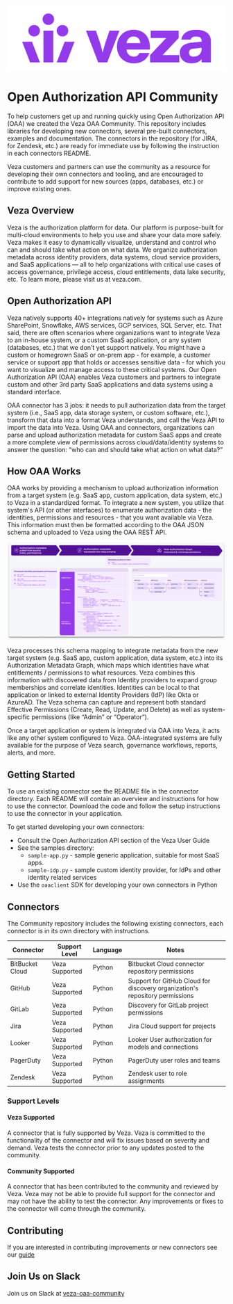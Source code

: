 ![Veza Logo](images/Veza_Lockup_Amethyst.png)
# Open Authorization API Community

To help customers get up and running quickly using Open Authorization API (OAA) we created the Veza OAA Community. This
repository includes libraries for developing new connectors, several pre-built connectors, examples and documentation.
The connectors in the repository (for JIRA, for Zendesk, etc.) are ready for immediate use by following the
instruction in each connectors README.

Veza customers and partners can use the community as a resource for developing their own connectors and tooling, and are
encouraged to contribute to add support for new sources (apps, databases, etc.) or improve existing ones.

## Veza Overview
Veza is the authorization platform for data. Our platform is purpose-built for multi-cloud
environments to help you use and share your data more safely. Veza makes it easy to dynamically visualize, understand
and control who can and should take what action on what data. We organize authorization metadata across identity
providers, data systems, cloud service providers, and SaaS applications — all to help organizations with critical
use cases of access governance, privilege access, cloud entitlements, data lake security, etc.
To learn more, please visit us at veza.com.

## Open Authorization API

Veza natively supports 40+ integrations natively for systems such as Azure SharePoint, Snowflake, AWS services,
GCP services, SQL Server, etc. That said, there are often scenarios where organizations want to integrate Veza
to an in-house system, or a custom SaaS application, or any system (databases, etc.) that we don’t yet support
natively. You might have a custom or homegrown SaaS or on-prem app - for example, a customer service or support
app that holds or accesses sensitive data - for which you want to visualize and manage access to these critical
systems. Our Open Authorization API (OAA) enables Veza customers and partners to integrate custom and other
3rd party SaaS applications and data systems using a standard interface.

OAA connector has 3 jobs: it needs to pull authorization data from the target system (i.e., SaaS app, data
storage system, or custom software, etc.), transform that data into a format Veza understands, and call the
Veza API to import the data into Veza. Using OAA and connectors, organizations can parse and upload authorization
metadata for custom SaaS apps and create a more complete view of permissions across cloud/data/identity systems to
answer the question: “who can and should take what action on what data?”

## How OAA Works
OAA works by providing a mechanism to upload authorization information from a target system (e.g. SaaS app,
custom application, data system, etc.) to Veza in a standardized format. To integrate a new system, you utilize
that system's API (or other interfaces) to enumerate authorization data - the identities, permissions and
resources - that you want available via Veza. This information must then be formatted according to the OAA JSON
schema and uploaded to Veza using the OAA REST API.

![Flow Diagram](images/flow.png)

Veza processes this schema mapping to integrate metadata from the new target system (e.g. SaaS app,
custom application, data system, etc.) into its Authorization Metadata Graph, which maps which identities
have what entitlements / permissions to what resources. Veza combines this information with discovered data from
Identity providers to expand group memberships and correlate identities. Identities can be local to
that application or linked to external Identity Providers (IdP) like Okta or AzureAD. The Veza schema can capture and
represent both standard Effective Permissions (Create, Read, Update, and Delete) as well as system-specific permissions
(like “Admin” or “Operator”).

Once a target application or system is integrated via OAA into Veza, it acts like any other system configured to Veza.
OAA-integrated systems are fully available for the purpose of Veza search, governance workflows, reports, alerts, and more.

## Getting Started

To use an existing connector see the README file in the connector directory. Each README will contain an
overview and instructions for how to use the connector. Download the code and follow the setup instructions to use the
connector in your application.

To get started developing your own connectors:
* Consult the Open Authorization API section of the Veza User Guide
* See the samples directory:
  * `sample-app.py` - sample generic application, suitable for most SaaS apps.
  * `sample-idp.py` - sample custom identity provider, for IdPs and other identity related services
* Use the `oaaclient` SDK for developing your own connectors in Python

## Connectors

The Community repository includes the following existing connectors, each connector is in its own directory with
instructions.

Connector       | Support Level  | Language | Notes
----------------|----------------|----------|-----------------------------------------------------------------------------
BitBucket Cloud | Veza Supported | Python   | Bitbucket Cloud connector repository permissions
GitHub          | Veza Supported | Python   | Support for GitHub Cloud for discovery organization's repository permissions
GitLab          | Veza Supported | Python   | Discovery for GitLab project permissions
Jira            | Veza Supported | Python   | Jira Cloud support for projects
Looker          | Veza Supported | Python   | Looker User authorization for models and connections
PagerDuty       | Veza Supported | Python   | PagerDuty user roles and teams
Zendesk         | Veza Supported | Python   | Zendesk user to role assignments

### Support Levels
#### Veza Supported
A connector that is fully supported by Veza. Veza is committed to the functionality of the connector and will fix
issues based on severity and demand. Veza tests the connector prior to any updates posted to the community.

#### Community Supported
A connector that has been contributed to the community and reviewed by Veza. Veza may not be able to provide full
support for the connector and may not have the ability to test the connector. Any improvements or fixes to the
connector will come through the community.

## Contributing
If you are interested in contributing improvements or new connectors see our [guide](docs/CONTRIBUTING.md)

## Join Us on Slack
Join us on Slack at [veza-oaa-community](https://join.slack.com/t/veza-world/shared_invite/zt-17d9quyiq-20JMp0ikZ0pVNz_e5W5j7Q)
